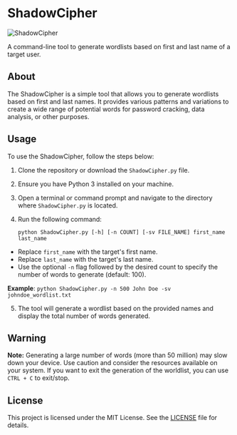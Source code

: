 # ShadowCipher
![ShadowCipher](https://lh3.googleusercontent.com/pw/AJFCJaVlnnYP7ESIrEHpd_mL4ELdYq5Jw5YH_455y8Xa2zVItjcruZv1524toyAY4vh71NK8UutMpKhnr4__RL65cV7Ft9R6-e2fFEQAV6bUViE7v3VonfhwwWfsVpEsJqywVUnE_BDvipPPWFNHxEeaws02ifgQWhZuKvAJzdM-5e9hrwh1Vb4ZiSA0PDLVRA040dZzuu8XMoNkHlYqZPGNbX7gux3cZNmF7EpM3mtHw7p22Mg9GIhL7qtoyib8ETIheUuoYryF6O8mqi82axtgFwPIAD6oAIVr5h09Hmed8zGDdb8zh5Xp7EFwNFmAaeQCUMQdbp5FLxX4FLi3QEVX6KkWoWr3a1dqv5P0pHHFAg83CERdMlOXFk2Oj8NXZfPU-SLCTkkZgWTuPkzrY3NhwzHurDTzOvENIyfBmuTKPdpYD6yVNnnPQ8QQ0AL2zSKRJAK6UsZExfDfQlltO9V87cHFngnNnDm9HoDtbOw6ykwOih5n4SxY_GsJPfJW2FPtMJ-_daRp4ccamniLPP1VNEeybUtBxfPDkA9sXvitnUGKpujUXNYHL0UbbJ1-ExlbSxakJjCxg9VVlCcarXIhYX5Rvj1dzS--1irF_nMAwkHBC0XNJKJq4a85JUvSUD-bT2Z9r1kSKfsOkwgoO0a9ssR0sISe9h1cKVdTC9rRzI6sAwQq7dSUwl2HJdOIvS968tSgjMN1UgEIcVoELW-JAlR5_tnmwbYNtJxzOJQHxY6Y4GBMoVqoOe-DKCpvYGkmI4heh0ILW-8SLjZ6z192eLLqiAUlPxjKZgy3QWjGoGZeS3_IEesHq7dVDgltZ7vVZcNpE0e5scpuBrSCQ5aWNO01Er-HkWZGkjUjZtuLqrmJL_beWKrmebb9QgRSCTw6HcgwrUrhRtFVl7GmUCmEdK5QGHGahpPJUdVp9AS8i0gNCiWErlo3VVFQldBkx2PDXf1IjbjO8VaL-visLYH9sjAhGu-ZyQ2lM053z5x9JHU6B-HPxvyS7geKNktC32NT_Q=w810-h229-s-no?authuser=3)

A command-line tool to generate wordlists based on first and last name of a target user.

## About

The ShadowCipher is a simple tool that allows you to generate wordlists based on first and last names. It provides various patterns and variations to create a wide range of potential words for password cracking, data analysis, or other purposes.

## Usage

To use the ShadowCipher, follow the steps below:

1. Clone the repository or download the `ShadowCipher.py` file.
2. Ensure you have Python 3 installed on your machine.
3. Open a terminal or command prompt and navigate to the directory where `ShadowCipher.py` is located.
4. Run the following command:

   ``
   python ShadowCipher.py [-h] [-n COUNT] [-sv FILE_NAME] first_name last_name
``
-   Replace `first_name` with the target's first name.
-   Replace `last_name` with the target's last name.
-   Use the optional `-n` flag followed by the desired count to specify the number of words to generate (default: 100).

**Example**:
`python ShadowCipher.py -n 500 John Doe -sv johndoe_wordlist.txt` 

5.  The tool will generate a wordlist based on the provided names and display the total number of words generated.

## Warning

**Note:** Generating a large number of words (more than 50 million) may slow down your device. Use caution and consider the resources available on your system. If you want to exit the generation of the worldlist, you can use `CTRL + C` to exit/stop.

## License

This project is licensed under the MIT License. See the [LICENSE](https://github.com/Krimson-Squad/ShadowCipher/blob/main/LICENSE) file for details.

